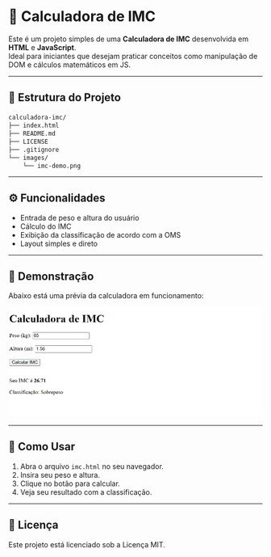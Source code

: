 
# 🧮 Calculadora de IMC

Este é um projeto simples de uma **Calculadora de IMC** desenvolvida em **HTML** e **JavaScript**.  
Ideal para iniciantes que desejam praticar conceitos como manipulação de DOM e cálculos matemáticos em JS.

---

## 📂 Estrutura do Projeto

```
calculadora-imc/
├── index.html
├── README.md
├── LICENSE
├── .gitignore
└── images/
    └── imc-demo.png
```

---

## ⚙️ Funcionalidades

- Entrada de peso e altura do usuário
- Cálculo do IMC
- Exibição da classificação de acordo com a OMS
- Layout simples e direto

---

## 🧪 Demonstração

Abaixo está uma prévia da calculadora em funcionamento:

![Calculadora de IMC](./imgs/imc-demo.png.png)

---

## 🚀 Como Usar

1. Abra o arquivo `imc.html` no seu navegador.
2. Insira seu peso e altura.
3. Clique no botão para calcular.
4. Veja seu resultado com a classificação.

---

## 📄 Licença

Este projeto está licenciado sob a Licença MIT.
